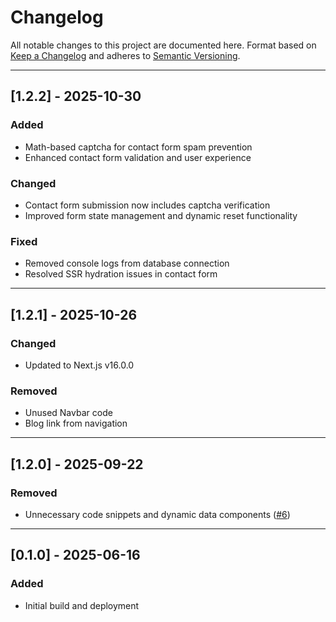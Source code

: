 # Changelog

All notable changes to this project are documented here.
Format based on [Keep a Changelog](https://keepachangelog.com/en/1.0.0/) and adheres to [Semantic Versioning](https://semver.org/spec/v2.0.0.html).

---

## [1.2.2] - 2025-10-30

### Added

- Math-based captcha for contact form spam prevention
- Enhanced contact form validation and user experience

### Changed

- Contact form submission now includes captcha verification
- Improved form state management and dynamic reset functionality

### Fixed

- Removed console logs from database connection
- Resolved SSR hydration issues in contact form

---

## [1.2.1] - 2025-10-26

### Changed

- Updated to Next.js v16.0.0

### Removed

- Unused Navbar code
- Blog link from navigation

---

## [1.2.0] - 2025-09-22

### Removed

- Unnecessary code snippets and dynamic data components ([#6](https://github.com/cypherab01/abhishekg.com.np/issues/6))

---

## [0.1.0] - 2025-06-16

### Added

- Initial build and deployment
